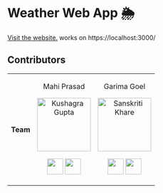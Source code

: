 # Weather Web App 🌦️

<a href="https://mahiprasad.github.io/weather-/" target="_blank">Visit the website.<a>
  works on https://localhost:3000/

## Contributors

<table>
<tr align="center">
<th>Team</th>

<td>

Mahi Prasad

<p align="center">
  <img src = "https://github.com/mahiprasad.png?size=128"  height="120" alt="Kushagra Gupta">
</p>
<p align="center">
<a href = "https://github.com/mahiprasad"><img src = "./images/readme/github_icon.svg" width="36" height = "36"/></a>
<a href = "https://www.linkedin.com/in/mahi-prasad-7973211b6/">
  <img src = "./images/readme/linkedin_icon.svg" width="36" height="36"/>
</a>
</p>
</td>

<td>

Garima Goel

<p align="center">
<img src = "https://github.com/Garimaagoel.png?size=128"  height="120" alt="Sanskriti Khare">
</p>
<p align="center">
<a href = "https://github.com/Garimaagoel"><img src = "./images/readme/github_icon.svg" width="36" height = "36"/></a>
<a href = "https://www.linkedin.com/in/garima-goel-b52538212/">
  <img src = "./images/readme/linkedin_icon.svg" width="36" height="36"/>
</a>
</p>
</td>




</tr>

</table>